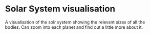 # Solar System visualisation

A visualisation of the solr system showing the relevant sizes of all the bodies.
Can zoom into each planet and find out a little more about it.
